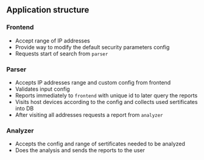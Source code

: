 ## Application structure

### Frontend

* Accept range of IP addresses
* Provide way to modify the default security parameters config
* Requests start of search from `parser`

### Parser

* Accepts IP addresses range and custom config from frontend
* Validates input config
* Reports immediately to `frontend` with unique id to later query the reports
* Visits host devices according to the config and collects used sertificates into DB
* After visiting all addresses requests a report from `analyzer`

### Analyzer

* Accepts the config and range of sertificates needed to be analyzed
* Does the analysis and sends the reports to the user

